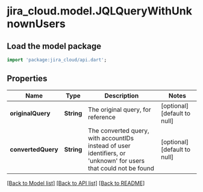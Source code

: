 # jira_cloud.model.JQLQueryWithUnknownUsers

## Load the model package
```dart
import 'package:jira_cloud/api.dart';
```

## Properties
Name | Type | Description | Notes
------------ | ------------- | ------------- | -------------
**originalQuery** | **String** | The original query, for reference | [optional] [default to null]
**convertedQuery** | **String** | The converted query, with accountIDs instead of user identifiers, or &#39;unknown&#39; for users that could not be found | [optional] [default to null]

[[Back to Model list]](../README.md#documentation-for-models) [[Back to API list]](../README.md#documentation-for-api-endpoints) [[Back to README]](../README.md)


